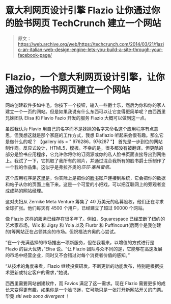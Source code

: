 # 意大利网页设计引擎 Flazio 让你通过你的脸书网页 TechCrunch 建立一个网站

> 原文：<https://web.archive.org/web/https://techcrunch.com/2014/03/21/flazio-an-italian-web-design-engine-lets-you-build-a-site-through-your-facebook-page/>

# Flazio，一个意大利网页设计引擎，让你通过你的脸书网页建立一个网站

网站创建软件多如牛毛。你按下一个按钮，输入一些爵士乐，然后为你和你的家人建立一个一页的网站。但是如果我说有什么东西可以让它变得更简单呢？由西西里兄妹团队 Elisa 和 Flavio Fazio 开发的服务 Flazio 大概可以做到这一点。

虽然我认为 Flavio 用自己的名字而不是妹妹的名字来命名这个应用程序有点意思，但我想这就是那个家庭的工作方式，我想 Elaflazio 听起来会很有趣。那么它是做什么的呢？
【gallery ids = " 976286，976287 "】
首先是一步到位的网站制作商。反应式设计，HTML5，模板。不幸的是，很多都没有被翻译。但更酷的部分是脸书应用程序，它允许你将你的订阅源或你的私人脸书页面直接导出到网络上。我试了一下，它抓取了我所有的照片，并通过混合我所有的脸书爵士乐制作了一个我的作品集。这似乎是弗拉齐奥的*莎莎·塞格雷塔。*

这个应用程序是[这里是](https://web.archive.org/web/20221006235927/https://apps.facebook.com/flaziofb/?fb_source=search&ref=ts&fref=ts)，你实际上是把你的[脸书](https://web.archive.org/web/20221006235927/https://beta.techcrunch.com/tag/Facebook)账户连接到系统，它会把你的数据和帖子从你的页面上拖下来。这是一个可爱的小把戏，可以把互联网上的旁观者变成成熟的网站经理。

这对夫妇从 Zernike Meta Venture 筹集了 40 万美元的私募股权，他们正在寻求全球扩张。他们每天有 4500 个用户，已经建立了超过 90000 个网站。

像 Flazio 这样的服务已经存在很多年了。例如，Squarespace 已经垄断了纽约的艺术家市场，Wix 和 Jigsy 和 Yola 以及 Flurbr 和 Puffincourt(后两个是我创建的)等网站正在占领其余的市场。但祝福法齐奥的心尝试。

“在一个充满选择的市场推出一项新服务，但在我看来，以增值的方式进行是 Flazio 的巨大优势，”Elisa 说。“让 Flazio 团队与众不同的是，它能够在高速发展的市场中经营企业，同时又不会错过对每个消费者价值的感知。”

“从技术的角度来看，Flazio 继续投资研发。不断更新的功能发布，特别是根据技术更新或特定客户的需求，”她说。

西西里需要网站创建软件，而 Favios 满足了这一需求。现在 Flazio 需要更多的成长来变得更有趣，如果你是一个脸书迷，它可能只是一张打开新网站开关的门票。毕竟 *siti web sono divergent* ！